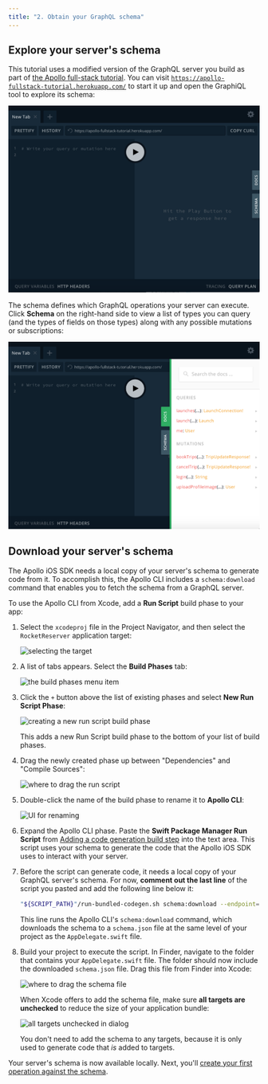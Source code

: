 ```yaml
---
title: "2. Obtain your GraphQL schema"
---
```


## Explore your server's schema

This tutorial uses a modified version of the GraphQL server you build as part of [the Apollo full-stack tutorial](https://www.apollographql.com/docs/tutorial/introduction/). You can visit [`https://apollo-fullstack-tutorial.herokuapp.com/`](https://apollo-fullstack-tutorial.herokuapp.com/) to start it up and open the GraphiQL tool to explore its schema:

![the GraphiQL query explorer](images/graphiql.png)

The schema defines which GraphQL operations your server can execute. Click **Schema** on the right-hand side to view a list of types you can query (and the types of fields on those types) along with any possible mutations or subscriptions:

![GraphiQL showing the schema](images/graphiql_show_schema.png)


## Download your server's schema

The Apollo iOS SDK needs a local copy of your server's schema to generate code from it. To accomplish this, the Apollo CLI includes a `schema:download` command that enables you to fetch the schema from a GraphQL server.

To use the Apollo CLI from Xcode, add a **Run Script** build phase to your app:

1. Select the `xcodeproj` file in the Project Navigator, and then select the `RocketReserver` application target: 

    ![selecting the target](images/select_target.png)

2. A list of tabs appears. Select the **Build Phases** tab: 

    ![the build phases menu item](images/build_phases.png)

3. Click the `+` button above the list of existing phases and select **New Run Script Phase**:

    ![creating a new run script build phase](images/new_run_script_phase.png)

    This adds a new Run Script build phase to the bottom of your list of build phases.
    
4. Drag the newly created phase up between "Dependencies" and "Compile Sources":

    ![where to drag the run script](images/drag_run_script.png)

5. Double-click the name of the build phase to rename it to **Apollo CLI**:

    ![UI for renaming](images/rename_run_script.png)

6. Expand the Apollo CLI phase. Paste the **Swift Package Manager Run Script** from [Adding a code generation build step](/installation/#adding-a-code-generation-build-step) into the text area. This script uses your schema to generate the code that the Apollo iOS SDK uses to interact with your server.

7. Before the script can generate code, it needs a local copy of your GraphQL server's schema. For now, **comment out the last line** of the script you pasted and add the following line below it:

    ```sh
    "${SCRIPT_PATH}"/run-bundled-codegen.sh schema:download --endpoint="https://apollo-fullstack-tutorial.herokuapp.com/"
    ```

    This line runs the Apollo CLI's `schema:download` command, which downloads the schema to a `schema.json` file at the same level of your project as the `AppDelegate.swift` file.

8. Build your project to execute the script. In Finder, navigate to the folder that contains your `AppDelegate.swift` file. The folder should now include the downloaded `schema.json` file. Drag this file from Finder into Xcode:

    ![where to drag the schema file](images/drag_schema_into_xcode.png)

    When Xcode offers to add the schema file, make sure **all targets are unchecked** to reduce the size of your application bundle: 

    ![all targets unchecked in dialog](images/dont_add_to_target.png)

    You don't need to add the schema to any targets, because it is only used to generate code that _is_ added to targets.

Your server's schema is now available locally. Next, you'll [create your first operation against the schema](./tutorial-execute-query).
